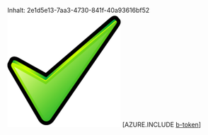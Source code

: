 Inhalt: 2e1d5e13-7aa3-4730-841f-40a93616bf52![Bild](2e897930-ea3a-463f-933f-e8a34ef7490b.png)
[AZURE.INCLUDE [b-token](484490a5-4a98-4dcc-96fe-e5aa5eac3891.md)]
